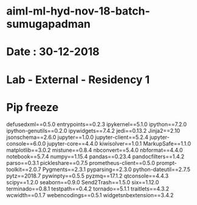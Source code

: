 # aiml-ml-hyd-nov-18-batch-sumugapadman
# Date : 30-12-2018
# Lab - External - Residency 1

# Pip freeze 

defusedxml==0.5.0
entrypoints==0.2.3
ipykernel==5.1.0
ipython==7.2.0
ipython-genutils==0.2.0
ipywidgets==7.4.2
jedi==0.13.2
Jinja2==2.10
jsonschema==2.6.0
jupyter==1.0.0
jupyter-client==5.2.4
jupyter-console==6.0.0
jupyter-core==4.4.0
kiwisolver==1.0.1
MarkupSafe==1.1.0
matplotlib==3.0.2
mistune==0.8.4
nbconvert==5.4.0
nbformat==4.4.0
notebook==5.7.4
numpy==1.15.4
pandas==0.23.4
pandocfilters==1.4.2
parso==0.3.1
pickleshare==0.7.5
prometheus-client==0.5.0
prompt-toolkit==2.0.7
Pygments==2.3.1
pyparsing==2.3.0
python-dateutil==2.7.5
pytz==2018.7
pywinpty==0.5.5
pyzmq==17.1.2
qtconsole==4.4.3
scipy==1.2.0
seaborn==0.9.0
Send2Trash==1.5.0
six==1.12.0
terminado==0.8.1
testpath==0.4.2
tornado==5.1.1
traitlets==4.3.2
wcwidth==0.1.7
webencodings==0.5.1
widgetsnbextension==3.4.2
